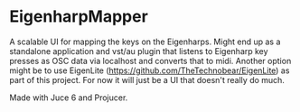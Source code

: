 # EigenharpMapper

A scalable UI for mapping the keys on the Eigenharps. Might end up as a standalone application and vst/au plugin that listens to Eigenharp key presses as OSC data via localhost and converts that to midi. Another option might be to use EigenLite (https://github.com/TheTechnobear/EigenLite) as part of this project. For now it will just be a UI that doesn't really do much.

Made with Juce 6 and Projucer.
